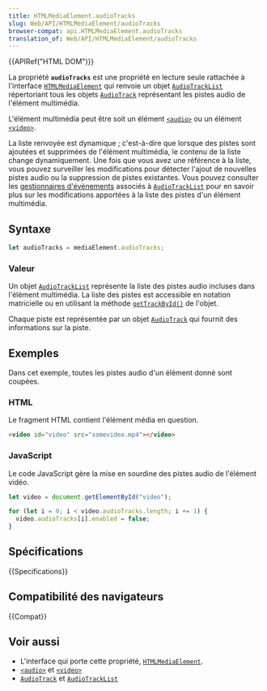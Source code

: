 ```yaml
---
title: HTMLMediaElement.audioTracks
slug: Web/API/HTMLMediaElement/audioTracks
browser-compat: api.HTMLMediaElement.audioTracks
translation_of: Web/API/HTMLMediaElement/audioTracks
---
```

{{APIRef("HTML DOM")}}

La propriété **`audioTracks`** est une propriété en lecture seule rattachée à l'interface [`HTMLMediaElement`](/fr/docs/Web/API/HTMLMediaElement) qui renvoie un objet [`AudioTrackList`](/fr/docs/Web/API/AudioTrackList) répertoriant tous les objets [`AudioTrack`](/fr/docs/Web/API/AudioTrack) représentant les pistes audio de l'élément multimédia.

L'élément multimédia peut être soit un élément [`<audio>`](/fr/docs/Web/HTML/Element/audio) ou un élément [`<video>`](/fr/docs/Web/HTML/Element/video).

La liste renvoyée est dynamique&nbsp;; c'est-à-dire que lorsque des pistes sont ajoutées et supprimées de l'élément multimédia, le contenu de la liste change dynamiquement. Une fois que vous avez une référence à la liste, vous pouvez surveiller les modifications pour détecter l'ajout de nouvelles pistes audio ou la suppression de pistes existantes. Vous pouvez consulter les [gestionnaires d'évènements](/fr/docs/Web/API/AudioTrackList#évènements) associés à [`AudioTrackList`](/fr/docs/Web/API/AudioTrackList) pour en savoir plus sur les modifications apportées à la liste des pistes d'un élément multimédia.

## Syntaxe

```js
let audioTracks = mediaElement.audioTracks;
```

### Valeur

Un objet [`AudioTrackList`](/fr/docs/Web/API/AudioTrackList) représente la liste des pistes audio incluses dans l'élément multimédia. La liste des pistes est accessible en notation matricielle ou en utilisant la méthode [`getTrackById()`](/fr/docs/Web/API/AudioTrackList/getTrackById) de l'objet.

Chaque piste est représentée par un objet [`AudioTrack`](/fr/docs/Web/API/AudioTrack) qui fournit des informations sur la piste.

## Exemples

Dans cet exemple, toutes les pistes audio d'un élément donné sont coupées.

### HTML

Le fragment HTML contient l'élément média en question.

```html
<video id="video" src="somevideo.mp4"></video>
```

### JavaScript

Le code JavaScript gère la mise en sourdine des pistes audio de l'élément vidéo.

```js
let video = document.getElementById("video");

for (let i = 0; i < video.audioTracks.length; i += 1) {
  video.audioTracks[i].enabled = false;
}
```

## Spécifications

{{Specifications}}

## Compatibilité des navigateurs

{{Compat}}

## Voir aussi

- L'interface qui porte cette propriété, [`HTMLMediaElement`](/fr/docs/Web/API/HTMLMediaElement).
- [`<audio>`](/fr/docs/Web/HTML/Element/audio) et [`<video>`](/fr/docs/Web/HTML/Element/video)
- [`AudioTrack`](/fr/docs/Web/API/AudioTrack) et [`AudioTrackList`](/fr/docs/Web/API/AudioTrackList)
